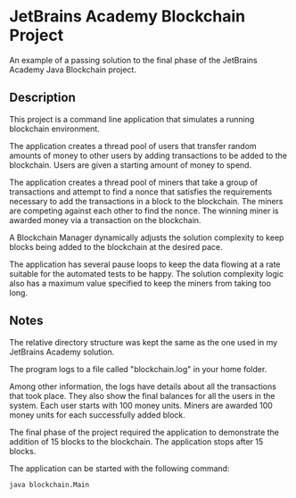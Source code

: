 # JetBrains Academy Blockchain Project

An example of a passing solution to the final phase of the JetBrains Academy Java Blockchain project.

## Description

This project is a command line application that simulates a running blockchain environment.

The application creates a thread pool of users that transfer random amounts of money to other users by adding transactions to be added to the blockchain. Users are given a starting amount of money to spend.

The application creates a thread pool of miners that take a group of transactions and attempt to find a nonce that satisfies the requirements necessary to add the transactions in a block to the blockchain. The miners are competing against each other to find the nonce. The winning miner is awarded money via a transaction on the blockchain.

A Blockchain Manager dynamically adjusts the solution complexity to keep blocks being added to the blockchain at the desired pace.

The application has several pause loops to keep the data flowing at a rate suitable for the automated tests to be happy. The solution complexity logic also has a maximum value specified to keep the miners from taking too long.

## Notes

The relative directory structure was kept the same as the one used in my JetBrains Academy solution.

The program logs to a file called "blockchain.log" in your home folder.

Among other information, the logs have details about all the transactions that took place. They also show the final balances for all the users in the system. Each user starts with 100 money units. Miners are awarded 100 money units for each successfully added block.

The final phase of the project required the application to demonstrate the addition of 15 blocks to the blockchain. The application stops after 15 blocks.

The application can be started with the following command:

```
java blockchain.Main
```
